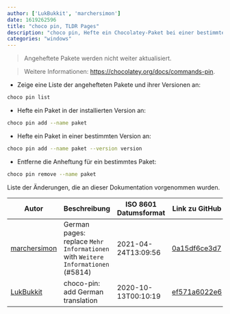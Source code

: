 ```yaml
---
author: ['LukBukkit', 'marchersimon']
date: 1619262596
title: "choco pin, TLDR Pages"
description: "choco pin, Hefte ein Chocolatey-Paket bei einer bestimmten Version an."
categories: "windows"
---
```

> Angeheftete Pakete werden nicht weiter aktualisiert.

> Weitere Informationen: <https://chocolatey.org/docs/commands-pin>.

- Zeige eine Liste der angehefteten Pakete und ihrer Versionen an:

```bash
choco pin list
```

- Hefte ein Paket in der installierten Version an:

```bash
choco pin add --name paket
```

- Hefte ein Paket in einer bestimmten Version an:

```bash
choco pin add --name paket --version version
```

- Entferne die Anheftung für ein bestimmtes Paket:

```bash
choco pin remove --name paket
```
Liste der Änderungen, die an dieser Dokumentation vorgenommen wurden.


Autor | Beschreibung | ISO 8601 Datumsformat | Link zu GitHub
------|-----|-----|-----
[marchersimon](mailto:50295997+marchersimon@users.noreply.github.com) | German pages: replace `Mehr Informationen` with `Weitere Informationen` (#5814) | 2021-04-24T13:09:56 | [0a15df6ce3d7](https://github.com/tldr-pages/tldr/commit/0a15df6ce3d790b71b8fa4ae2e8befe0ed0806c7)
[LukBukkit](mailto:luk.bukkit@gmail.com) | choco-pin: add German translation | 2020-10-13T00:10:19 | [ef571a6022e6](https://github.com/tldr-pages/tldr/commit/ef571a6022e6721104e07362b787401e0fb8b7ed)

